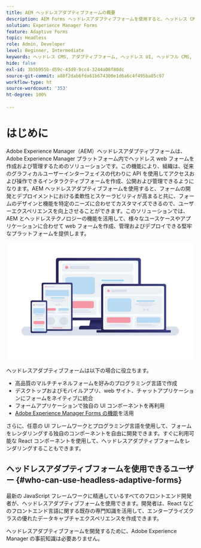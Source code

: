 ```yaml
---
title: AEM ヘッドレスアダプティブフォームの概要
description: AEM Forms ヘッドレスアダプティブフォームを使用すると、ヘッドレス CMS またはヘッドフル CMS、React アプリケーション、単一ページアプリケーション（SPA）、web アプリ、モバイルアプリ、Amazon Alexa、Google アシスタント、WhatsApp などの様々なプラットフォームに対応するフォームを迅速かつ効率的に作成できます。ヘッドレスアダプティブフォームを使用すると、フォーム作成プロセスを効率化して、様々なデバイスやプラットフォームでユーザーのデータを簡単に収集できるようになります。
solution: Experience Manager Forms
feature: Adaptive Forms
topic: Headless
role: Admin, Developer
level: Beginner, Intermediate
keywords: ヘッドレス CMS, アダプティブフォーム, ヘッドレス UI, ヘッドフル CMS, 音声アシスタント, Alexa, チャットボット, WhatsApp アーキテクチャ
hide: false
exl-id: 3b5b955b-d59c-43d9-9cc4-3244a08f80dc
source-git-commit: a88f2dab6fda61b674300e1d6a6c4f495ba85c97
workflow-type: ht
source-wordcount: '353'
ht-degree: 100%

---
```


# はじめに

Adobe Experience Manager（AEM）ヘッドレスアダプティブフォームは、Adobe Experience Manager プラットフォーム内でヘッドレス web フォームを作成および管理するためのソリューションです。この機能により、組織は、従来のグラフィカルユーザーインターフェイスの代わりに API を使用してアクセスおよび操作できるインタラクティブフォームを作成、公開および管理できるようになります。AEM ヘッドレスアダプティブフォームを使用すると、フォームの開発とデプロイメントにおける柔軟性とスケーラビリティが高まると共に、フォームのデザインと機能を特定のニーズに合わせてカスタマイズできるので、ユーザーエクスペリエンスを向上させることができます。このソリューションでは、AEM とヘッドレステクノロジーの機能を活用して、様々なユースケースやアプリケーションに合わせて web フォームを作成、管理およびデプロイできる堅牢なプラットフォームを提供します。

![任意の web サイト、アプリケーションまたは非視覚的なインタラクション内にフォームを作成し、ネイティブにレンダリングする](/help/assets/headless-forms-for-any-device.jpeg)

ヘッドレスアダプティブフォームは以下の場合に役立ちます。

* 高品質のマルチチャネルフォームを好みのプログラミング言語で作成
* デスクトップおよびモバイルアプリ、web サイト、チャットアプリケーションにフォームをネイティブに統合
* フォームアプリケーションで独自の UI コンポーネントを再利用
* [Adobe Experience Manager Forms の機能](https://experienceleague.adobe.com/docs/experience-manager-65/forms/getting-started/introduction-aem-forms.html?lang=ja)を活用

さらに、任意の UI フレームワークとプログラミング言語を使用して、フォームをレンダリングする独自のコンポーネントを自由に開発できます。すぐに利用可能な React コンポーネントを使用して、ヘッドレスアダプティブフォームをレンダリングすることもできます。

## ヘッドレスアダプティブフォームを使用できるユーザー {#who-can-use-headless-adaptive-forms}

最新の JavaScript フレームワークに精通しているすべてのフロントエンド開発者が、ヘッドレスアダプティブフォームを使用できます。開発者は、React などのフロントエンド言語に関する既存の専門知識を活用して、エンタープライズクラスの優れたデータキャプチャエクスペリエンスを作成できます。

ヘッドレスアダプティブフォームを開発するために、Adobe Experience Manager の事前知識は必要ありません。

<!-- 
## How to join the early adopter program? {#how-to-join-early-adopter-forms}

The service is available for AEM Forms as a Cloud Service and AEM 6.5.16.0 Forms or later On-Premise term customers and Adobe-Managed Service enterprise customers. Send an email to [headlessadaptiveforms@adobe.com](mailto:headlessadaptiveforms@adobe.com) from your official email ID to join the early adopter program. 

-->